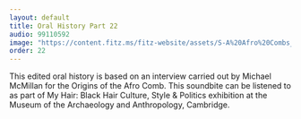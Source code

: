 ```yaml
---
layout: default
title: Oral History Part 22
audio: 99110592
image: "https://content.fitz.ms/fitz-website/assets/S-A%20Afro%20Combs_2013_03_mdb56-16-1.jpg?key=directus-medium-crop"
order: 22
---
```


This edited oral history is based on an interview carried out by Michael McMillan for the Origins of the Afro Comb. This soundbite can be listened to as part of My Hair: Black Hair Culture, Style & Politics exhibition at the Museum of the Archaeology and Anthropology, Cambridge.
